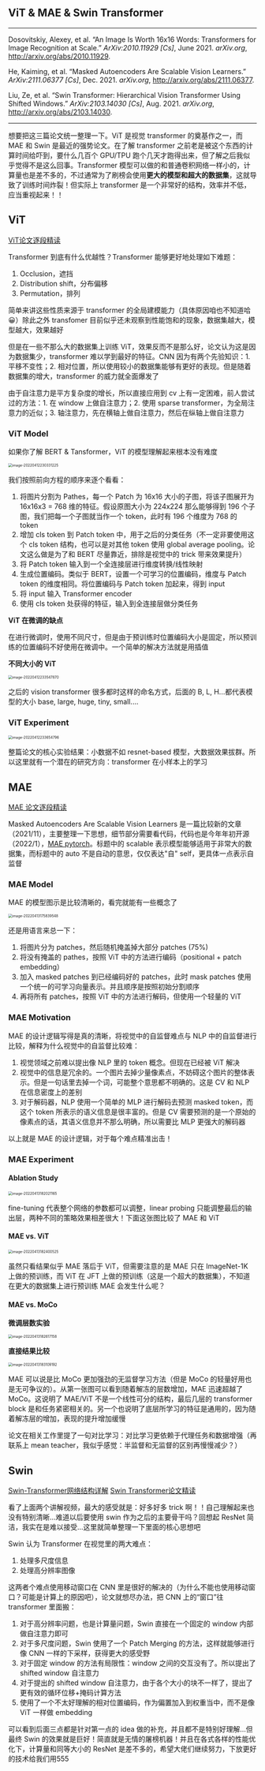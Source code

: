 ## ViT & MAE & Swin Transformer

---

Dosovitskiy, Alexey, et al. “An Image Is Worth 16x16 Words: Transformers for Image Recognition at Scale.” *ArXiv:2010.11929 [Cs]*, June 2021. *arXiv.org*, http://arxiv.org/abs/2010.11929.

He, Kaiming, et al. “Masked Autoencoders Are Scalable Vision Learners.” *ArXiv:2111.06377 [Cs]*, Dec. 2021. *arXiv.org*, http://arxiv.org/abs/2111.06377.

Liu, Ze, et al. “Swin Transformer: Hierarchical Vision Transformer Using Shifted Windows.” *ArXiv:2103.14030 [Cs]*, Aug. 2021. *arXiv.org*, http://arxiv.org/abs/2103.14030.

---

想要把这三篇论文统一整理一下。ViT 是视觉 transformer 的奠基作之一，而 MAE 和 Swin 是最近的强势论文。在了解 transformer 之前老是被这个东西的计算时间给吓到，要什么几百个 GPU/TPU 跑个几天才跑得出来，但了解之后我似乎觉得不是这么回事。Transformer 模型可以做的和普通卷积网络一样小的，计算量也是差不多的，不过通常为了刷榜会使用**更大的模型和超大的数据集**，这就导致了训练时间炸裂！但实际上 transformer 是一个非常好的结构，效率并不低，应当重视起来！！

## ViT

[ViT论文逐段精读](https://www.bilibili.com/video/BV15P4y137jb/?spm_id_from=333.788)

Transformer 到底有什么优越性？Transformer 能够更好地处理如下难题：

1. Occlusion，遮挡
2. Distribution shift，分布偏移
3. Permutation，排列

简单来讲这些性质来源于 transformer 的全局建模能力（具体原因咱也不知道哈😀）除此之外 transfomer 目前似乎还未观察到性能饱和的现象，数据集越大，模型越大，效果越好

但是在一些不那么大的数据集上训练 ViT，效果反而不是那么好，论文认为这是因为数据集少，transformer 难以学到最好的特征。CNN 因为有两个先验知识：1. 平移不变性；2. 相对位置，所以使用较小的数据集能够有更好的表现。但是随着数据集的增大，transformer 的威力就全面爆发了

由于自注意力是平方复杂度的增长，所以直接应用到 cv 上有一定困难，前人尝试过的方法：1. 在 window 上做自注意力；2. 使用 sparse transformer，为全局注意力的近似；3. 轴注意力，先在横轴上做自注意力，然后在纵轴上做自注意力

### ViT Model

如果你了解 BERT & Tansformer，ViT 的模型理解起来根本没有难度

<img src="ViT & MAE & Swin Transformer/image-20220412230331225.png" alt="image-20220412230331225" style="zoom:50%;" />

我们按照前向方程的顺序来逐个看看：

1. 将图片分割为 Pathes，每一个 Patch 为 16x16 大小的子图，将该子图展开为 16x16x3 = 768 维的特征。假设原图大小为 224x224 那么能够得到 196 个子图，我们把每一个子图就当作一个 token，此时有 196 个维度为 768 的 token
2. 增加 cls token 到 Patch token 中，用于之后的分类任务（不一定非要使用这个 cls token 结构，也可以是对其他 token 使用 global average pooling。论文这么做是为了和 BERT 尽量靠近，排除是视觉中的 trick 带来效果提升）
3. 将 Patch token 输入到一个全连接层进行维度转换/线性映射
4. 生成位置编码。类似于 BERT，设置一个可学习的位置编码，维度与 Patch token 的维度相同。将位置编码与 Patch token 加起来，得到 input
5. 将 input 输入 Transformer encoder
6. 使用 cls token 处获得的特征，输入到全连接层做分类任务

**ViT 在微调的缺点**

在进行微调时，使用不同尺寸，但是由于预训练时位置编码大小是固定，所以预训练的位置编码不好使用在微调中。一个简单的解决方法就是用插值

**不同大小的 ViT**

<img src="ViT & MAE & Swin Transformer/image-20220412233547870.png" alt="image-20220412233547870" style="zoom:50%;" />

之后的 vision transformer 很多都时这样的命名方式，后面的 B, L, H...都代表模型的大小 base, large, huge, tiny, small....

### ViT Experiment

<img src="ViT & MAE & Swin Transformer/image-20220412233654796.png" alt="image-20220412233654796" style="zoom: 50%;" />

整篇论文的核心实验结果：小数据不如 resnet-based 模型，大数据效果拔群。所以这里就有一个潜在的研究方向：transformer 在小样本上的学习

## MAE

[MAE 论文逐段精读](https://www.bilibili.com/video/BV1sq4y1q77t/?spm_id_from=333.788)

Masked Autoencoders Are Scalable Vision Learners 是一篇比较新的文章（2021/11），主要整理一下思想，细节部分需要看代码，代码也是今年年初开源（2022/1），[MAE pytorch](https://github.com/facebookresearch/mae)。标题中的 scalable 表示模型能够适用于非常大的数据集，而标题中的 auto 不是自动的意思，仅仅表达"自" self，更具体一点表示自监督

### MAE Model

MAE 的模型图示是比较清晰的，看完就能有一些概念了

<img src="ViT & MAE & Swin Transformer/image-20220413175839548.png" alt="image-20220413175839548" style="zoom:50%;" />

还是用语言来总一下：

1. 将图片分为 patches，然后随机掩盖掉大部分 patches (75%)
2. 将没有掩盖的 pathes，按照 ViT 中的方法进行编码（positional + patch embedding）
3. 加入 masked patches 到已经编码好的 patches，此时 mask patches 使用一个统一的可学习向量表示。并且顺序是按照初始分割顺序
4. 再将所有 patches，按照 ViT 中的方法进行解码，但使用一个轻量的 ViT

### MAE Motivation

MAE 的设计逻辑写得是真的清晰，将视觉中的自监督难点与 NLP 中的自监督进行比较，解释为什么视觉中的自监督比较难：

1. 视觉领域之前难以提出像 NLP 里的 token 概念。但现在已经被 ViT 解决
2. 视觉中的信息是冗余的。一个图片去掉少量像素点，不妨碍这个图片的整体表示。但是一句话里去掉一个词，可能整个意思都不明确的。这是 CV 和 NLP 在信息密度上的差别
3. 对于解码器，NLP 使用一个简单的 MLP 进行解码去预测 masked token，而这个 token 所表示的语义信息是很丰富的。但是 CV 需要预测的是一个原始的像素点的话，其语义信息并不那么明确，所以需要比 MLP 更强大的解码器

以上就是 MAE 的设计逻辑，对于每个难点精准出击！

### MAE Experiment

#### Ablation Study

<img src="ViT & MAE & Swin Transformer/image-20220413182021165.png" alt="image-20220413182021165" style="zoom:50%;" />

fine-tuning 代表整个网络的参数都可以调整，linear probing 只能调整最后的输出层，两种不同的策略效果相差很大！下面这张图比较了 MAE 和 ViT

#### MAE vs. ViT

<img src="ViT & MAE & Swin Transformer/image-20220413182400525.png" alt="image-20220413182400525" style="zoom:50%;" />

虽然只看结果似乎 MAE 落后于 ViT，但需要注意的是 MAE 只在 ImageNet-1K 上做的预训练，而 ViT 在 JFT 上做的预训练（这是一个超大的数据集），不知道在更大的数据集上进行预训练 MAE 会发生什么呢？

#### MAE vs. MoCo

**微调层数实验**

<img src="ViT & MAE & Swin Transformer/image-20220413182617158.png" alt="image-20220413182617158" style="zoom:50%;" />

**直接结果比较**

<img src="ViT & MAE & Swin Transformer/image-20220413183109192.png" alt="image-20220413183109192" style="zoom:50%;" />

MAE 可以说是比 MoCo 更加强劲的无监督学习方法（但是 MoCo 的轻量好用也是无可争议的）。从第一张图可以看到随着解冻的层数增加，MAE 迅速超越了 MoCo。这说明了 MAE/ViT 不是一个线性可分的结构，最后几层的 transformer block 是和任务紧密相关的。另一个也说明了底层所学习的特征是通用的，因为随着解冻层的增加，表现的提升增加缓慢

论文在相关工作里提了一句对比学习：对比学习更依赖于代理任务和数据增强（再联系上 mean teacher，我似乎感觉：半监督和无监督的区别再慢慢减少？）

## Swin

[Swin-Transformer网络结构详解](https://www.bilibili.com/video/BV1pL4y1v7jC/?spm_id_from=333.788) [Swin Transformer论文精读](https://www.bilibili.com/video/BV13L4y1475U/?spm_id_from=333.788)

看了上面两个讲解视频，最大的感受就是：好多好多 trick 啊！！自己理解起来也没有特别清晰...难道以后要使用 swin 作为之后的主要骨干吗？回想起 ResNet 简洁，我实在是难以接受...这里就简单整理一下里面的核心思想吧

Swin 认为 Transformer 在视觉里的两大难点：

1. 处理多尺度信息
2. 处理高分辨率图像

这两者个难点使用移动窗口在 CNN 里是很好的解决的（为什么不能也使用移动窗口？可能是计算上的原因吧），论文就想尽办法，把 CNN 上的“窗口”往 transformer 里面搬：

1. 对于高分辨率问题，也是计算量问题，Swin 直接在一个固定的 window 内部做自注意力即可 
2. 对于多尺度问题，Swin 使用了一个 Patch Merging 的方法，这样就能够进行像 CNN 一样的下采样，获得更大的感受野
3. 对于固定 window 的方法有局限性：window 之间的交互没有了。所以提出了 shifted window 自注意力
4. 对于提出的 shifted window 自注意力，由于各个大小的块不一样了，提出了更有效的循环位移+掩码计算方法
5. 使用了一个不太好理解的相对位置编码，作为偏置加入到权重当中，而不是像 ViT 一样做 embedding

可以看到后面三点都是针对第一点的 idea 做的补充，并且都不是特别好理解...但最终 Swin 的效果就是巨好！简直就是无情的屠榜机器！并且在各式各样的性能优化下，计算量和同等大小的 ResNet 是差不多的，希望大佬们继续努力，下放更好的技术给我们用555
